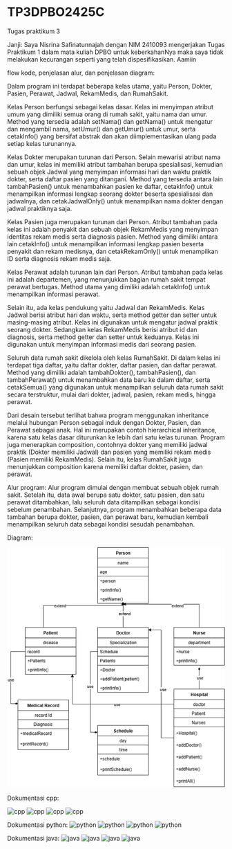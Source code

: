 # TP3DPBO2425C
Tugas praktikum 3

Janji:
Saya Nisrina Safinatunnajah dengan NIM 2410093 mengerjakan Tugas Praktikum 1 dalam mata kuliah DPBO untuk keberkahanNya maka saya tidak melakukan kecurangan seperti yang telah dispesifikasikan. Aamiin

flow kode, penjelasan alur, dan penjelasan diagram:

Dalam program ini terdapat beberapa kelas utama, yaitu Person, Dokter, Pasien, Perawat, Jadwal, RekamMedis, dan RumahSakit.

Kelas Person berfungsi sebagai kelas dasar. Kelas ini menyimpan atribut umum yang dimiliki semua orang di rumah sakit, yaitu nama dan umur. Method yang tersedia adalah setNama() dan getNama() untuk mengatur dan mengambil nama, setUmur() dan getUmur() untuk umur, serta cetakInfo() yang bersifat abstrak dan akan diimplementasikan ulang pada setiap kelas turunannya.

Kelas Dokter merupakan turunan dari Person. Selain mewarisi atribut nama dan umur, kelas ini memiliki atribut tambahan berupa spesialisasi, kemudian sebuah objek Jadwal yang menyimpan informasi hari dan waktu praktik dokter, serta daftar pasien yang ditangani. Method yang tersedia antara lain tambahPasien() untuk menambahkan pasien ke daftar, cetakInfo() untuk menampilkan informasi lengkap seorang dokter beserta spesialisasi dan jadwalnya, dan cetakJadwalOnly() untuk menampilkan nama dokter dengan jadwal praktiknya saja.

Kelas Pasien juga merupakan turunan dari Person. Atribut tambahan pada kelas ini adalah penyakit dan sebuah objek RekamMedis yang menyimpan identitas rekam medis serta diagnosis pasien. Method yang dimiliki antara lain cetakInfo() untuk menampilkan informasi lengkap pasien beserta penyakit dan rekam medisnya, dan cetakRekamOnly() untuk menampilkan ID serta diagnosis rekam medis saja.

Kelas Perawat adalah turunan lain dari Person. Atribut tambahan pada kelas ini adalah departemen, yang menunjukkan bagian rumah sakit tempat perawat bertugas. Method utama yang dimiliki adalah cetakInfo() untuk menampilkan informasi perawat.

Selain itu, ada kelas pendukung yaitu Jadwal dan RekamMedis. Kelas Jadwal berisi atribut hari dan waktu, serta method getter dan setter untuk masing-masing atribut. Kelas ini digunakan untuk mengatur jadwal praktik seorang dokter. Sedangkan kelas RekamMedis berisi atribut id dan diagnosis, serta method getter dan setter untuk keduanya. Kelas ini digunakan untuk menyimpan informasi medis dari seorang pasien.

Seluruh data rumah sakit dikelola oleh kelas RumahSakit. Di dalam kelas ini terdapat tiga daftar, yaitu daftar dokter, daftar pasien, dan daftar perawat. Method yang dimiliki adalah tambahDokter(), tambahPasien(), dan tambahPerawat() untuk menambahkan data baru ke dalam daftar, serta cetakSemua() yang digunakan untuk menampilkan seluruh data rumah sakit secara terstruktur, mulai dari dokter, jadwal, pasien, rekam medis, hingga perawat.

Dari desain tersebut terlihat bahwa program menggunakan inheritance melalui hubungan Person sebagai induk dengan Dokter, Pasien, dan Perawat sebagai anak. Hal ini merupakan contoh hierarchical inheritance, karena satu kelas dasar diturunkan ke lebih dari satu kelas turunan. Program juga menerapkan composition, contohnya dokter yang memiliki jadwal praktik (Dokter memiliki Jadwal) dan pasien yang memiliki rekam medis (Pasien memiliki RekamMedis). Selain itu, kelas RumahSakit juga menunjukkan composition karena memiliki daftar dokter, pasien, dan perawat.

Alur program:
Alur program dimulai dengan membuat sebuah objek rumah sakit. Setelah itu, data awal berupa satu dokter, satu pasien, dan satu perawat ditambahkan, lalu seluruh data ditampilkan sebagai kondisi sebelum penambahan. Selanjutnya, program menambahkan beberapa data tambahan berupa dokter, pasien, dan perawat baru, kemudian kembali menampilkan seluruh data sebagai kondisi sesudah penambahan. 


Diagram:

![diagram](TP3.drawio.png)

Dokumentasi cpp:

![cpp](Screenshot(1818).png)
![cpp](Screenshot(1819).png)
![cpp](Screenshot(1820).png)
![cpp](Screenshot(1821).png)

Dokumentasi python:
![python](Screenshot(1822).png)
![python](Screenshot(1823).png)
![python](Screenshot(1824).png)
![python](Screenshot(1825).png)

Dokumentasi java: 
![java](Screenshot(1826).png)
![java](Screenshot(1827).png)
![java](Screenshot(1828).png)
![java](Screenshot(1829).png)

